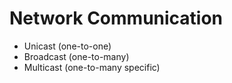 # Network Communication

* Unicast (one-to-one)
* Broadcast (one-to-many)
* Multicast (one-to-many specific)
